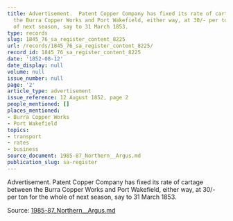 ```yaml
---
title: Advertisement.  Patent Copper Company has fixed its rate of cartage between
  the Burra Copper Works and Port Wakefield, either way, at 30/- per ton for the whole
  of next season, say to 31 March 1853.
type: records
slug: 1845_76_sa_register_content_8225
url: /records/1845_76_sa_register_content_8225/
record_id: 1845_76_sa_register_content_8225
date: '1852-08-12'
date_display: null
volume: null
issue_number: null
page: '2'
article_type: advertisement
issue_reference: 12 August 1852, page 2
people_mentioned: []
places_mentioned:
- Burra Copper Works
- Port Wakefield
topics:
- transport
- rates
- business
source_document: 1985-87_Northern__Argus.md
publication_slug: sa-register
---
```


Advertisement.  Patent Copper Company has fixed its rate of cartage between the Burra Copper Works and Port Wakefield, either way, at 30/- per ton for the whole of next season, say to 31 March 1853.

Source: [1985-87_Northern__Argus.md](/downloads/markdown/1985-87_Northern__Argus.md)
